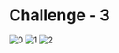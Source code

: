 # Challenge - 3
![0](https://github.com/yuchormanski/React-challenges/assets/693307/318d46f9-fe22-4709-ac25-85e448de5262)
![1](https://github.com/yuchormanski/React-challenges/assets/693307/db2e948f-075f-493f-b353-7fea0e03349e)
![2](https://github.com/yuchormanski/React-challenges/assets/693307/fc9f7cc3-2685-4351-b971-47eb4ea2b8b5)
